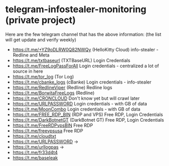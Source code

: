 # telegram-infostealer-monitoring (private project)

Here are the few telegram channel that has the above information: (the list will get update and verify weekly) 
- https://t.me/+YZ9oDLRW0Q82NWQy (HelloKitty Cloud) info-stealer - Redline and Meta
- https://t.me/txtbaseurl (TXTBaseURL) Login Credentials 
- https://t.me/FreeLogPassForAll Login credentials - centralized a lot of source in here
- https://t.me/tor_log (Tor Log)
- https://t.me/cbanke_logs (cBanke) Login credentials - info-stealer
- https://t.me/RedlineViper (Redline) Redline logs
- https://t.me/BorwitaFreeLogs (Redline)
- https://t.me/CRONCLOUD Don't know yet but will crawl later
- https://t.me/URLPASSWORD Login credentials - with GB of data
- https://t.me/MoonCombo Login credentials - with GB of data
- https://t.me/FREE_RDP_BIN (RDP and VPS) Free RDP, Login Credentials
- https://t.me/DarkBotnetGT (DarkBotnet GT) Free RDP, Login Credentials
- https://t.me/FreeRDPvpsBIN Free RDP
- https://t.me/freevpsusa Free RDP
- https://t.me/cloudtxt 
- https://t.me/URLPASSWORD -> 
- https://t.me/urllogpas -> 
- https://t.me/fr33d4t4
- https://t.me/baseleak

